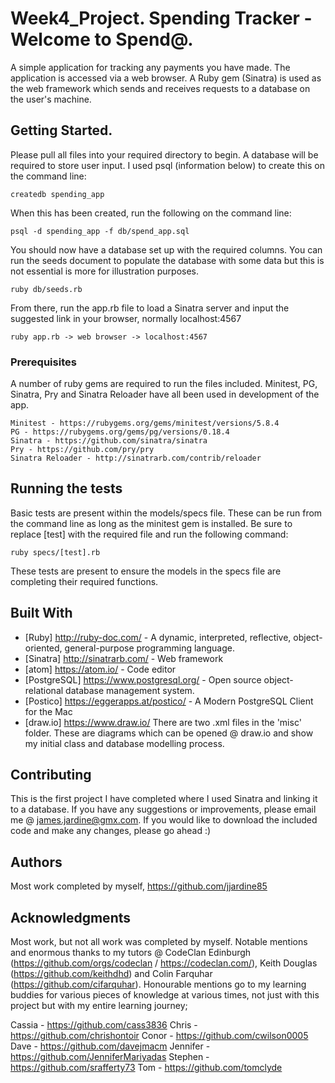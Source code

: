 # Week4_Project. Spending Tracker - Welcome to Spend@.

A simple application for tracking any payments you have made. The application is accessed via a web browser. A Ruby gem (Sinatra) is used as the web framework which sends and receives requests to a database on the user's machine.

## Getting Started.

Please pull all files into your required directory to begin. A database will be required to store user input. I used psql (information below) to create this on the command line:

```
createdb spending_app
```

When this has been created, run the following on the command line:

```
psql -d spending_app -f db/spend_app.sql
```

You should now have a database set up with the required columns. You can run the seeds document to populate the database with some data but this is not essential is more for illustration purposes.

```
ruby db/seeds.rb
```

From there, run the app.rb file to load a Sinatra server and input the suggested link in your browser, normally localhost:4567

```
ruby app.rb -> web browser -> localhost:4567
```

### Prerequisites

A number of ruby gems are required to run the files included. Minitest, PG, Sinatra, Pry and Sinatra Reloader have all been used in development of the app.

```
Minitest - https://rubygems.org/gems/minitest/versions/5.8.4
PG - https://rubygems.org/gems/pg/versions/0.18.4
Sinatra - https://github.com/sinatra/sinatra
Pry - https://github.com/pry/pry
Sinatra Reloader - http://sinatrarb.com/contrib/reloader
```

## Running the tests

Basic tests are present within the models/specs file. These can be run from the command line as long as the minitest gem is installed. Be sure to replace [test] with the required file and run the following command:

```
ruby specs/[test].rb
```

These tests are present to ensure the models in the specs file are completing their required functions.

## Built With

* [Ruby] http://ruby-doc.com/ - A dynamic, interpreted, reflective, object-oriented, general-purpose programming language.
* [Sinatra] http://sinatrarb.com/ - Web framework
* [atom] https://atom.io/ - Code editor
* [PostgreSQL] https://www.postgresql.org/ - Open source object-relational database management system.
* [Postico] https://eggerapps.at/postico/ - A Modern PostgreSQL Client for the Mac
* [draw.io] https://www.draw.io/ There are two .xml files in the 'misc' folder. These are diagrams which can be opened @ draw.io and show my initial class and database modelling process.

## Contributing

This is the first project I have completed where I used Sinatra and linking it to a database. If you have any suggestions or improvements, please email me @ james.jardine@gmx.com. If you would like to download the included code and make any changes, please go ahead :)

## Authors

Most work completed by myself, https://github.com/jjardine85


## Acknowledgments

Most work, but not all work was completed by myself. Notable mentions and enormous thanks to my tutors @ CodeClan Edinburgh (https://github.com/orgs/codeclan / https://codeclan.com/), Keith Douglas (https://github.com/keithdhd) and Colin Farquhar (https://github.com/cifarquhar). Honourable mentions go to my learning buddies for various pieces of knowledge at various times, not just with this project but with my entire learning journey;

Cassia - https://github.com/cass3836
Chris - https://github.com/chrishontoir
Conor - https://github.com/cwilson0005
Dave - https://github.com/davejmacm
Jennifer - https://github.com/JenniferMariyadas
Stephen - https://github.com/srafferty73
Tom - https://github.com/tomclyde
